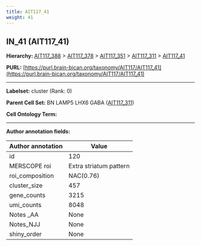 ```yaml
---
title: AIT117_41
weight: 41
---
```

## IN_41 (AIT117_41)
<b>Hierarchy: </b>
[AIT117_388](../AIT117_388) >
[AIT117_378](../AIT117_378) >
[AIT117_351](../AIT117_351) >
[AIT117_311](../AIT117_311) >
[AIT117_41](../AIT117_41)

**PURL:** [https://purl.brain-bican.org/taxonomy/AIT117/AIT117_41](https://purl.brain-bican.org/taxonomy/AIT117/AIT117_41)

---


**Labelset:** cluster (Rank: 0)

**Parent Cell Set:** BN LAMP5 LHX6 GABA ([AIT117_311](../AIT117_311))



**Cell Ontology Term:** 

[MARKER GENES.]: #


---

[TRANSFERRED ANNOTATIONS.]: #


[AUTHOR ANNOTATION FIELDS.]: #


**Author annotation fields:**

| Author annotation | Value |
|-------------------|-------|
|id|120|
|MERSCOPE roi|Extra striatum pattern|
|roi_composition|NAC(0.76)|
|cluster_size|457|
|gene_counts|3215|
|umi_counts|8048|
|Notes _AA|None|
|Notes_NJJ|None|
|shiny_order|None|
